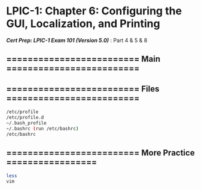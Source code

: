 # LPIC-1: Chapter 6: Configuring the GUI, Localization, and Printing

***Cert Prep: LPIC-1 Exam 101 (Version 5.0)*** : Part 4 & 5 & 8

## ========================= Main =========================


## ========================= Files =========================

```bash
/etc/profile
/etc/profile.d
~/.bash_profile
~/.bashrc (run /etc/bashrc)
/etc/bashrc
```

## ========================= More Practice =================

```bash
less
vim
```